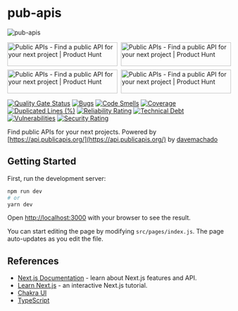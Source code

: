 # pub-apis

![pub-apis](https://socialify.git.ci/sozonome/pub-apis/image?description=1&logo=https%3A%2F%2Fsznm.dev%2Fapp_icons%2Fpub-apis.svg&pattern=Circuit%20Board&theme=Dark)

<div style="display:grid; gap: 0.5rem; grid-template-columns: repeat(2, 1fr)">
<a href="https://www.producthunt.com/posts/public-apis-3?utm_source=badge-golden-kitty-badge&utm_medium=badge&utm_souce=badge-public-apis-3" target="_blank"><img src="https://api.producthunt.com/widgets/embed-image/v1/golden-kitty-badge.svg?post_id=279188&theme=light" alt="Public APIs - Find a public API for your next project | Product Hunt" style="width: 250px; height: 54px;" width="250" height="54" /></a>
<a href="https://www.producthunt.com/posts/public-apis-3?utm_source=badge-top-post-badge&utm_medium=badge&utm_souce=badge-public-apis-3" target="_blank"><img src="https://api.producthunt.com/widgets/embed-image/v1/top-post-badge.svg?post_id=279188&theme=light&period=daily" alt="Public APIs - Find a public API for your next project | Product Hunt" style="width: 250px; height: 54px;" width="250" height="54" /></a> <a href="https://www.producthunt.com/posts/public-apis-3?utm_source=badge-featured&utm_medium=badge&utm_souce=badge-public-apis-3" target="_blank"><img src="https://api.producthunt.com/widgets/embed-image/v1/featured.svg?post_id=279188&theme=light" alt="Public APIs - Find a public API for your next project | Product Hunt" style="width: 250px; height: 54px;" width="250" height="54" /></a>
<a href="https://www.producthunt.com/posts/public-apis-3?utm_source=badge-review&utm_medium=badge&utm_souce=badge-public-apis-3#discussion-body" target="_blank"><img src="https://api.producthunt.com/widgets/embed-image/v1/review.svg?post_id=279188&theme=light" alt="Public APIs - Find a public API for your next project | Product Hunt" style="width: 250px; height: 54px;" width="250" height="54" /></a>
</div>

[![Quality Gate Status](https://sonarcloud.io/api/project_badges/measure?project=sozonome_pub-apis&metric=alert_status)](https://sonarcloud.io/dashboard?id=sozonome_pub-apis) [![Bugs](https://sonarcloud.io/api/project_badges/measure?project=sozonome_pub-apis&metric=bugs)](https://sonarcloud.io/dashboard?id=sozonome_pub-apis) [![Code Smells](https://sonarcloud.io/api/project_badges/measure?project=sozonome_pub-apis&metric=code_smells)](https://sonarcloud.io/dashboard?id=sozonome_pub-apis) [![Coverage](https://sonarcloud.io/api/project_badges/measure?project=sozonome_pub-apis&metric=coverage)](https://sonarcloud.io/dashboard?id=sozonome_pub-apis) [![Duplicated Lines (%)](https://sonarcloud.io/api/project_badges/measure?project=sozonome_pub-apis&metric=duplicated_lines_density)](https://sonarcloud.io/dashboard?id=sozonome_pub-apis) [![Reliability Rating](https://sonarcloud.io/api/project_badges/measure?project=sozonome_pub-apis&metric=reliability_rating)](https://sonarcloud.io/dashboard?id=sozonome_pub-apis) [![Technical Debt](https://sonarcloud.io/api/project_badges/measure?project=sozonome_pub-apis&metric=sqale_index)](https://sonarcloud.io/dashboard?id=sozonome_pub-apis) [![Vulnerabilities](https://sonarcloud.io/api/project_badges/measure?project=sozonome_pub-apis&metric=vulnerabilities)](https://sonarcloud.io/dashboard?id=sozonome_pub-apis) [![Security Rating](https://sonarcloud.io/api/project_badges/measure?project=sozonome_pub-apis&metric=security_rating)](https://sonarcloud.io/dashboard?id=sozonome_pub-apis)

Find public APIs for your next projects.
Powered by [https://api.publicapis.org/](https://api.publicapis.org/) by [davemachado](https://github.com/davemachado/public-api)

## Getting Started

First, run the development server:

```bash
npm run dev
# or
yarn dev
```

Open [http://localhost:3000](http://localhost:3000) with your browser to see the result.

You can start editing the page by modifying `src/pages/index.js`. The page auto-updates as you edit the file.

## References

- [Next.js Documentation](https://nextjs.org/docs) - learn about Next.js features and API.
- [Learn Next.js](https://nextjs.org/learn) - an interactive Next.js tutorial.
- [Chakra UI](https://chakra-ui.com)
- [TypeScript](https://typescriptlang.org)
